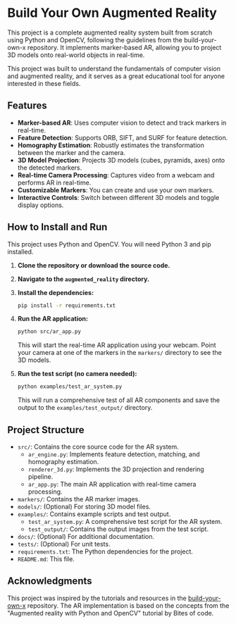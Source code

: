 # Build Your Own Augmented Reality

This project is a complete augmented reality system built from scratch using Python and OpenCV, following the guidelines from the build-your-own-x repository. It implements marker-based AR, allowing you to project 3D models onto real-world objects in real-time.

This project was built to understand the fundamentals of computer vision and augmented reality, and it serves as a great educational tool for anyone interested in these fields.

## Features

* **Marker-based AR**: Uses computer vision to detect and track markers in real-time.
* **Feature Detection**: Supports ORB, SIFT, and SURF for feature detection.
* **Homography Estimation**: Robustly estimates the transformation between the marker and the camera.
* **3D Model Projection**: Projects 3D models (cubes, pyramids, axes) onto the detected markers.
* **Real-time Camera Processing**: Captures video from a webcam and performs AR in real-time.
* **Customizable Markers**: You can create and use your own markers.
* **Interactive Controls**: Switch between different 3D models and toggle display options.

## How to Install and Run

This project uses Python and OpenCV. You will need Python 3 and pip installed.

1. **Clone the repository or download the source code.**
2. **Navigate to the `augmented_reality` directory.**
3. **Install the dependencies:**

    ```bash
    pip install -r requirements.txt
    ```

4. **Run the AR application:**

    ```bash
    python src/ar_app.py
    ```

    This will start the real-time AR application using your webcam. Point your camera at one of the markers in the `markers/` directory to see the 3D models.

5. **Run the test script (no camera needed):**

    ```bash
    python examples/test_ar_system.py
    ```

    This will run a comprehensive test of all AR components and save the output to the `examples/test_output/` directory.

## Project Structure

* `src/`: Contains the core source code for the AR system.
  * `ar_engine.py`: Implements feature detection, matching, and homography estimation.
  * `renderer_3d.py`: Implements the 3D projection and rendering pipeline.
  * `ar_app.py`: The main AR application with real-time camera processing.
* `markers/`: Contains the AR marker images.
* `models/`: (Optional) For storing 3D model files.
* `examples/`: Contains example scripts and test output.
  * `test_ar_system.py`: A comprehensive test script for the AR system.
  * `test_output/`: Contains the output images from the test script.
* `docs/`: (Optional) For additional documentation.
* `tests/`: (Optional) For unit tests.
* `requirements.txt`: The Python dependencies for the project.
* `README.md`: This file.

## Acknowledgments

This project was inspired by the tutorials and resources in the [build-your-own-x](https://github.com/codecrafters-io/build-your-own-x) repository. The AR implementation is based on the concepts from the "Augmented reality with Python and OpenCV" tutorial by Bites of code.
